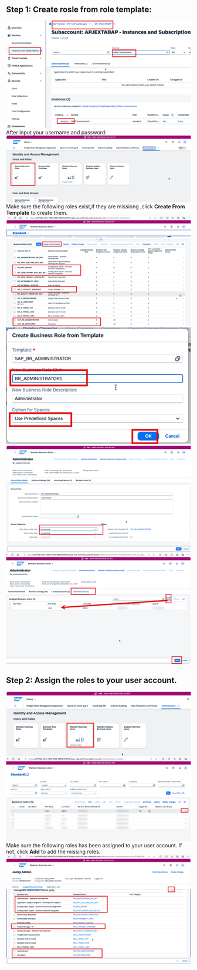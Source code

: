 ## Step 1: Create rosle from role template:
![alt text](image.png)
After input your username and password:
![alt text](image-1.png)
Make sure the following roles exist,if they are missiong ,click **Create From Template** to create them.
![alt text](image-2.png)
![alt text](image-4.png)
![alt text](image-5.png)
![alt text](image-6.png)

## Step 2: Assign the roles to your user account.
![alt text](image-3.png)
![alt text](image-7.png)
Make sure the following roles has been assigned to your user account. If not, click **Add** to add the missing roles.
![alt text](image-8.png)
